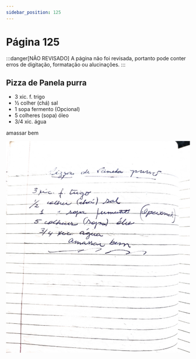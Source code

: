 ```yaml
---
sidebar_position: 125
---
```

# Página 125
:::danger[NÃO REVISADO]
A página não foi revisada, portanto pode conter erros de digitação, formatação ou alucinações.
:::
## Pizza de Panela purra

*   3 xic. f. trigo
*   ½ colher (chá) sal
*   1 sopa fermento (Opcional)
*   5 colheres (sopa) óleo
*   3/4 xic. água

amassar bem

![imagem base](./images/page_125.png)